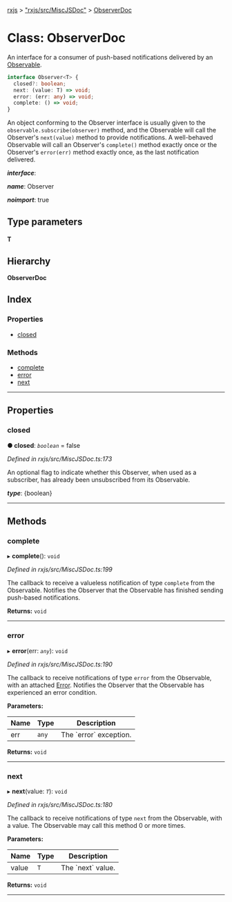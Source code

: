 [rxjs](../README.md) > ["rxjs/src/MiscJSDoc"](../modules/_rxjs_src_miscjsdoc_.md) > [ObserverDoc](../classes/_rxjs_src_miscjsdoc_.observerdoc.md)

# Class: ObserverDoc

An interface for a consumer of push-based notifications delivered by an [Observable](_rxjs_src_internal_observable_.observable.md).

```ts
interface Observer<T> {
  closed?: boolean;
  next: (value: T) => void;
  error: (err: any) => void;
  complete: () => void;
}
```

An object conforming to the Observer interface is usually given to the `observable.subscribe(observer)` method, and the Observable will call the Observer's `next(value)` method to provide notifications. A well-behaved Observable will call an Observer's `complete()` method exactly once or the Observer's `error(err)` method exactly once, as the last notification delivered.

*__interface__*: 

*__name__*: Observer

*__noimport__*: true

## Type parameters
#### T 
## Hierarchy

**ObserverDoc**

## Index

### Properties

* [closed](_rxjs_src_miscjsdoc_.observerdoc.md#closed)

### Methods

* [complete](_rxjs_src_miscjsdoc_.observerdoc.md#complete)
* [error](_rxjs_src_miscjsdoc_.observerdoc.md#error)
* [next](_rxjs_src_miscjsdoc_.observerdoc.md#next)

---

## Properties

<a id="closed"></a>

###  closed

**● closed**: *`boolean`* = false

*Defined in rxjs/src/MiscJSDoc.ts:173*

An optional flag to indicate whether this Observer, when used as a subscriber, has already been unsubscribed from its Observable.

*__type__*: {boolean}

___

## Methods

<a id="complete"></a>

###  complete

▸ **complete**(): `void`

*Defined in rxjs/src/MiscJSDoc.ts:199*

The callback to receive a valueless notification of type `complete` from the Observable. Notifies the Observer that the Observable has finished sending push-based notifications.

**Returns:** `void`

___
<a id="error"></a>

###  error

▸ **error**(err: *`any`*): `void`

*Defined in rxjs/src/MiscJSDoc.ts:190*

The callback to receive notifications of type `error` from the Observable, with an attached [Error](../interfaces/_rxjs_src_internal_util_unsubscriptionerror_.unsubscriptionerror.md#error). Notifies the Observer that the Observable has experienced an error condition.

**Parameters:**

| Name | Type | Description |
| ------ | ------ | ------ |
| err | `any` |  The \`error\` exception. |

**Returns:** `void`

___
<a id="next"></a>

###  next

▸ **next**(value: *`T`*): `void`

*Defined in rxjs/src/MiscJSDoc.ts:180*

The callback to receive notifications of type `next` from the Observable, with a value. The Observable may call this method 0 or more times.

**Parameters:**

| Name | Type | Description |
| ------ | ------ | ------ |
| value | `T` |  The \`next\` value. |

**Returns:** `void`

___

